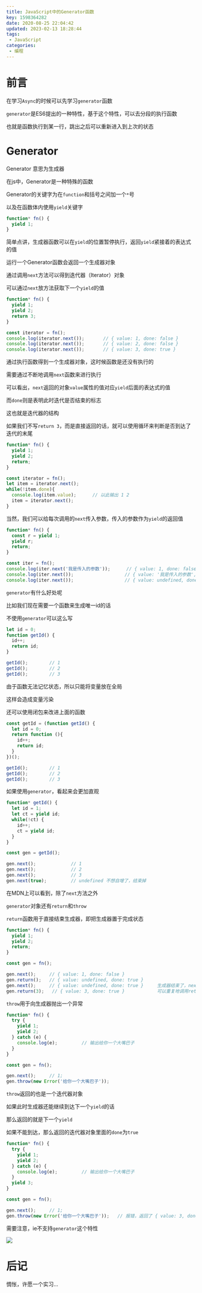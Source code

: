 ```yaml
---
title: JavaScript中的Generator函数
key: 1598364282date: 2020-08-25 22:04:42
updated: 2023-02-13 18:28:44
tags:
 - JavaScript  
categories:
 - 编程
---
```



# 前言

在学习`Async`的时候可以先学习`generator`函数

`generator`是ES6提出的一种特性，基于这个特性，可以去分段的执行函数

也就是函数执行到某一行，跳出之后可以重新进入到上次的状态

<!-- more -->

# Generator 

Generator 意思为生成器

在js中，Generator是一种特殊的函数

Generator的关键字为在`function`和括号之间加一个`*`号

以及在函数体内使用`yield`关键字

```javascript
function* fn() {
  yield 1;
}
```

简单点讲，生成器函数可以在`yield`的位置暂停执行，返回`yield`紧接着的表达式的值

运行一个Generator函数会返回一个生成器对象

通过调用`next`方法可以得到迭代器（Iterator）对象

可以通过`next`放方法获取下一个`yield`的值

```javascript
function* fn() {
  yield 1;
  yield 2;
  return 3;
}

const iterator = fn();
console.log(iterator.next());       // { value: 1, done: false }
console.log(iterator.next());       // { value: 2, done: false }
console.log(iterator.next());       // { value: 3, done: true }
```

通过执行函数得到一个生成器对象，这时候函数是还没有执行的

需要通过不断地调用`next`函数来进行执行

可以看出，`next`返回的对象`value`属性的值对应`yield`后面的表达式的值

而`done`则是表明此时迭代是否结束的标志

这也就是迭代器的结构

如果我们不写`return 3`，而是直接返回的话，就可以使用循环来判断是否到达了迭代的末尾

```javascript
function* fn() {
  yield 1;
  yield 2;
  return;
}

const iterator = fn();
let item = iterator.next();
while(!item.done){
  console.log(item.value);      // 以此输出 1 2
  item = iterator.next();
}
```

当然，我们可以给每次调用的`next`传入参数，传入的参数作为`yield`的返回值

```javascript
function* fn() {
  const r = yield 1;
  yield r;
  return;
}

const iter = fn();
console.log(iter.next('我是传入的参数'));      // { value: 1, done: false }
console.log(iter.next());                   // { value: '我是传入的参数', done: false }
console.log(iter.next());                   // { value: undefined, done: true }
```

`generator`有什么好处呢

比如我们现在需要一个函数来生成唯一id的话

不使用`generator`可以这么写

```javascript
let id = 0;
function getId() {
  id++;
  return id;
}

getId();        // 1
getId();        // 2
getId();        // 3
```

由于函数无法记忆状态，所以只能将变量放在全局

这样会造成变量污染

还可以使用闭包来改进上面的函数

```javascript
const getId = (function getId() {
  let id = 0;
  return function (){
    id++;
    return id;
  }
})();

getId();        // 1
getId();        // 2
getId();        // 3
```

如果使用`generator`，看起来会更加直观

```javascript
function* getId() {
  let id = 1;
  let ct = yield id;
  while(!ct) {
    id++;
    ct = yield id;
  }
}

const gen = getId();

gen.next();             // 1
gen.next();             // 2
gen.next();             // 3
gen.next(true);         // undefined 不想自增了，结束掉
```

在MDN上可以看到，除了`next`方法之外

`generator`对象还有`return`和`throw`

`return`函数用于直接结束生成器，即把生成器置于完成状态

```javascript
function* fn() {
  yield 1;
  yield 2;
  return;
}

const gen = fn();

gen.next();     // { value: 1, done: false }
gen.return();   // { value: undefined, done: true }
gen.next();     // { value: undefined, done: true }     生成器结束了，next也就是返回最后的结果，这个最后的结果可能是执行到结束的结果，也可能是调用return的结果
gen.return(3);   // { value: 3, done: true }            可以重复地调用return，根据参数返回对应的值
```

`throw`用于向生成器抛出一个异常

```javascript
function* fn() {
  try {
    yield 1;
    yield 2;
  } catch (e) {
    console.log(e);         // 输出给你一个大嘴巴子
  }
}

const gen = fn();

gen.next();     // 1;
gen.throw(new Error('给你一个大嘴巴子'));
```

`throw`返回的也是一个迭代器对象

如果此时生成器还能继续到达下一个`yield`的话

那么返回的就是下一个`yield`

如果不能到达，那么返回的迭代器对象里面的`done`为`true`

```javascript
function* fn() {
  try {
    yield 1;
    yield 2;
  } catch (e) {
    console.log(e);         // 输出给你一个大嘴巴子
  }
  yield 3;
}

const gen = fn();

gen.next();     // 1;
gen.throw(new Error('给你一个大嘴巴子'));   // 报错，返回了 { value: 3, done: false }
```

需要注意，ie不支持`generator`这个特性

![](https://i.loli.net/2020/08/26/LAEVikWCYTF8OcX.png)


# 后记

惆怅，许愿一个实习...